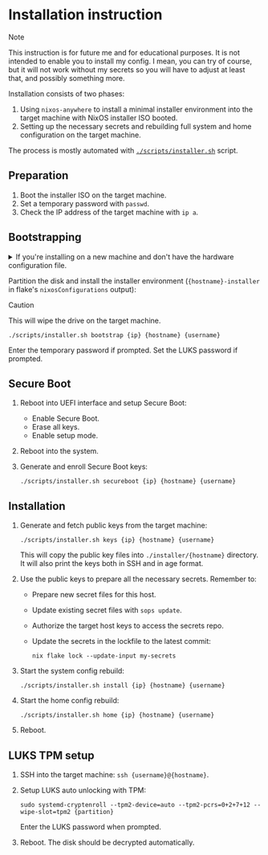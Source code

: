 # Installation instruction

> [!NOTE]
> This instruction is for future me and for educational purposes.
> It is not intended to enable you to install my config.
> I mean, you can try of course, but it will not work without my secrets so you will have to adjust at least that, and possibly something more.

Installation consists of two phases:

1. Using `nixos-anywhere` to install a minimal installer environment into the target machine with NixOS installer ISO booted.
2. Setting up the necessary secrets and rebuilding full system and home configuration on the target machine.

The process is mostly automated with [`./scripts/installer.sh`](../scripts/installer.sh) script.

## Preparation

1. Boot the installer ISO on the target machine.
2. Set a temporary password with `passwd`.
3. Check the IP address of the target machine with `ip a`.

## Bootstrapping

<details>
<summary>If you're installing on a new machine and don't have the hardware configuration file.</summary>

Obtain a `hardware-configuration.nix`:

```shell
./scripts/installer.sh hardware {ip} {hostname} {username}
```

Enter the temporary password if prompted.
This will copy the file into `./installer/{hostname}` directory.
Put this file in the right `./hosts` subdirectory for the target host.

</details>

Partition the disk and install the installer environment (`{hostname}-installer` in flake's `nixosConfigurations` output):

> [!CAUTION]
> This will wipe the drive on the target machine.

```shell
./scripts/installer.sh bootstrap {ip} {hostname} {username}
```

Enter the temporary password if prompted.
Set the LUKS password if prompted.

## Secure Boot

1. Reboot into UEFI interface and setup Secure Boot:
   - Enable Secure Boot.
   - Erase all keys.
   - Enable setup mode.
2. Reboot into the system.
3. Generate and enroll Secure Boot keys:

    ```shell
    ./scripts/installer.sh secureboot {ip} {hostname} {username}
    ```

## Installation

1. Generate and fetch public keys from the target machine:

    ```shell
    ./scripts/installer.sh keys {ip} {hostname} {username}
    ```

    This will copy the public key files into `./installer/{hostname}` directory.
    It will also print the keys both in SSH and in age format.
2. Use the public keys to prepare all the necessary secrets.
    Remember to:
    - Prepare new secret files for this host.
    - Update existing secret files with `sops update`.
    - Authorize the target host keys to access the secrets repo.
    - Update the secrets in the lockfile to the latest commit:

        ```shell
        nix flake lock --update-input my-secrets
        ```

3. Start the system config rebuild:

    ```shell
    ./scripts/installer.sh install {ip} {hostname} {username}
    ```

4. Start the home config rebuild:

    ```shell
    ./scripts/installer.sh home {ip} {hostname} {username}
    ```

5. Reboot.

## LUKS TPM setup

1. SSH into the target machine: `ssh {username}@{hostname}`.
2. Setup LUKS auto unlocking with TPM:

    ```shell
    sudo systemd-cryptenroll --tpm2-device=auto --tpm2-pcrs=0+2+7+12 --wipe-slot=tpm2 {partition}
    ```

    Enter the LUKS password when prompted.

3. Reboot.
   The disk should be decrypted automatically.
